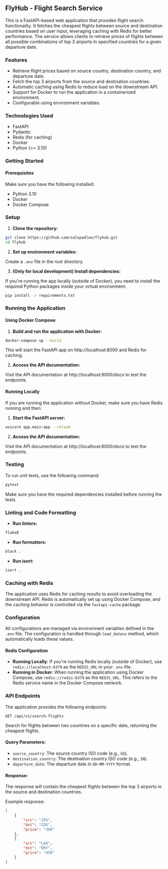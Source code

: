 ## FlyHub - Flight Search Service

This is a FastAPI-based web application that provides flight search functionality. It fetches the cheapest flights between source and destination countries based on user input, leveraging caching with Redis for better performance. The service allows clients to retrieve prices of flights between all possible combinations of top 3 airports in specified countries for a given departure date.

### Features

- Retrieve flight prices based on source country, destination country, and departure date.
- Fetch the top 3 airports from the source and destination countries.
- Automatic caching using Redis to reduce load on the downstream API.
- Support for Docker to run the application in a containerized environment.
- Configurable using environment variables. 

### Technologies Used

- FastAPI
- Pydantic
- Redis (for caching)
- Docker
- Python (>= 3.10)

### Getting Started

#### Prerequisites
Make sure you have the following installed:

- Python 3.10
- Docker
- Docker Compose

### Setup
1. **Clone the repository:**

```bash 
git clone https://github.com/salopadlon/flyhub.git 
cd flyhub
```

2. **Set up environment variables:**

Create a `.env` file in the root directory.

3. **(Only for local development) Install dependencies:**

If you're running the app locally (outside of Docker), you need to install the required Python packages 
inside your virtual environment:

```bash
pip install -r requirements.txt
```

### Running the Application

#### Using Docker Compose

1. **Build and run the application with Docker:**
    
```bash
docker-compose up --build
```

This will start the FastAPI app on http://localhost:8000 and Redis for caching.

2. **Access the API documentation:**

Visit the API documentation at http://localhost:8000/docs to test the endpoints.


#### Running Locally

If you are running the application without Docker, make sure you have Redis running and then:

1. **Start the FastAPI server:**

```bash
uvicorn app.main:app --reload
```

2. **Access the API documentation:**

Visit the API documentation at http://localhost:8000/docs to test the endpoints.


### Testing

To run unit tests, use the following command:

```bash
pytest
```

Make sure you have the required dependencies installed before running the tests.

### Linting and Code Formatting

- **Run linters:**

```bash
flake8
```

- **Run formatters:**

```bash
black .
```

- **Run isort:**

```bash
isort .
```

### Caching with Redis

The application uses Redis for caching results to avoid overloading the downstream API. Redis is automatically 
set up using Docker Compose, and the caching behavior is controlled via the `fastapi-cache` package.

### Configuration

All configurations are managed via environment variables defined in the `.env` file. The configuration is handled 
through `load_dotenv` method, which automatically loads these values.

#### Redis Configuration

- **Running Locally**: If you're running Redis locally (outside of Docker), use `redis://localhost:6379` as the `REDIS_URL` in your `.env` file.
- **Running in Docker**: When running the application using Docker Compose, use `redis://redis:6379` as the `REDIS_URL`. This refers to the Redis service name in the Docker Compose network.

### API Endpoints

The application provides the following endpoints:

`GET /api/v1/search-flights`

Search for flights between two countries on a specific date, returning the cheapest flights.

#### Query Parameters:

- `source_country`: The source country ISO code (e.g., `US`).
- `destination_country`: The destination country ISO code (e.g., `IN`).
- `departure_date`: The departure date in `DD-MM-YYYY` format.

#### Response:

The response will contain the cheapest flights between the top 3 airports in the source and destination countries.

Example response:

```json
[
    {
        "src": "JFK",
        "dst": "CDG",
        "price": "300"
    },
    {
        "src": "LAX",
        "dst": "ORY",
        "price": "450"
    }
]
```
